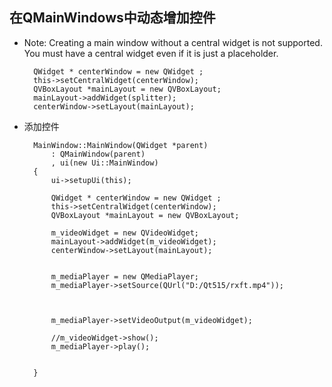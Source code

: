## 在QMainWindows中动态增加控件
- Note: Creating a main window without a central widget is not supported. You must
have a central widget even if it is just a placeholder.
	
		QWidget * centerWindow = new QWidget ;
	    this->setCentralWidget(centerWindow);
	    QVBoxLayout *mainLayout = new QVBoxLayout;
	    mainLayout->addWidget(splitter);
	    centerWindow->setLayout(mainLayout);
- 添加控件

		MainWindow::MainWindow(QWidget *parent)
		    : QMainWindow(parent)
		    , ui(new Ui::MainWindow)
		{
		    ui->setupUi(this);
		
		    QWidget * centerWindow = new QWidget ;
		    this->setCentralWidget(centerWindow);
		    QVBoxLayout *mainLayout = new QVBoxLayout;
		
		    m_videoWidget = new QVideoWidget;
		    mainLayout->addWidget(m_videoWidget);
		    centerWindow->setLayout(mainLayout);
		
		
		    m_mediaPlayer = new QMediaPlayer;
		    m_mediaPlayer->setSource(QUrl("D:/Qt515/rxft.mp4"));
		
		
		
		    m_mediaPlayer->setVideoOutput(m_videoWidget);
		
		    //m_videoWidget->show();
		    m_mediaPlayer->play();
		
		
		}